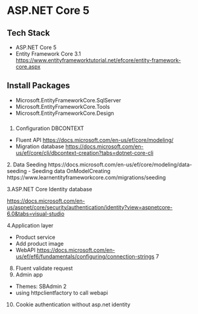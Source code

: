 # ASP.NET Core 5
## Tech Stack
- ASP.NET Core 5
- Entity Framework Core 3.1
https://www.entityframeworktutorial.net/efcore/entity-framework-core.aspx
## Install Packages
- Microsoft.EntityFrameworkCore.SqlServer
- Microsoft.EntityFrameworkCore.Tools
- Microsoft.EntityFrameworkCore.Design
###
1. Configuration DBCONTEXT
 - Fluent API
 https://docs.microsoft.com/en-us/ef/core/modeling/
 - Migration database
 https://docs.microsoft.com/en-us/ef/core/cli/dbcontext-creation?tabs=dotnet-core-cli
<PackageReference Include="Microsoft.Extensions.Configuration.FileExtensions" Version="5.0.0" />
<PackageReference Include="Microsoft.Extensions.Configuration.Json" Version="5.0.0" />
2. Data Seeding
https://docs.microsoft.com/en-us/ef/core/modeling/data-seeding
- Seeding data OnModelCreating
https://www.learnentityframeworkcore.com/migrations/seeding

3.ASP.NET Core Identity database
<PackageReference Include="Microsoft.AspNetCore.Identity.EntityFrameworkCore" Version="5.0.13" />

https://docs.microsoft.com/en-us/aspnet/core/security/authentication/identity?view=aspnetcore-6.0&tabs=visual-studio

4.Application layer
- Product service
- Add product image
- WebAPI
https://docs.microsoft.com/en-us/ef/ef6/fundamentals/configuring/connection-strings
7
8. Fluent validate request
9. Admin app
- Themes: SBAdmin 2
- using httpclientfactory to call webapi
10. Cookie authentication without asp.net identity

